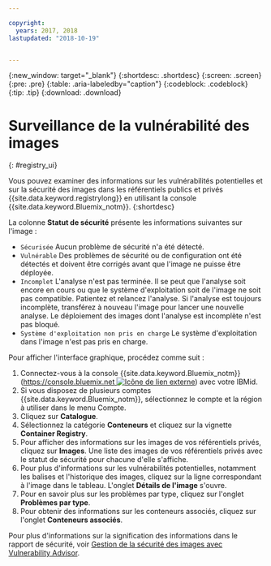 ```yaml
---

copyright:
  years: 2017, 2018
lastupdated: "2018-10-19"


---
```


{:new_window: target="_blank"}
{:shortdesc: .shortdesc}
{:screen: .screen}
{:pre: .pre}
{:table: .aria-labeledby="caption"}
{:codeblock: .codeblock}
{:tip: .tip}
{:download: .download}

# Surveillance de la vulnérabilité des images
{: #registry_ui}

Vous pouvez examiner des informations sur les vulnérabilités potentielles et sur la sécurité des images dans les référentiels publics et privés {{site.data.keyword.registrylong}} en utilisant la console {{site.data.keyword.Bluemix_notm}}.
{:shortdesc}

La colonne **Statut de sécurité** présente les informations suivantes sur l'image :
- `Sécurisée` Aucun problème de sécurité n'a été détecté.
- `Vulnérable` Des problèmes de sécurité ou de configuration ont été détectés et doivent être corrigés avant que l'image ne puisse être déployée.
- `Incomplet` L'analyse n'est pas terminée. Il se peut que l'analyse soit encore en cours ou que le système d'exploitation soit de l'image ne soit pas compatible. Patientez et relancez l'analyse. Si l'analyse est toujours incomplète, transférez à nouveau l'image pour lancer une nouvelle analyse. Le déploiement
des images dont l'analyse est incomplète n'est pas bloqué.
- `Système d'exploitation non pris en charge` Le système d'exploitation dans l'image n'est pas pris en charge.

Pour afficher l'interface graphique, procédez comme suit :

1. Connectez-vous à la console {{site.data.keyword.Bluemix_notm}} ([https://console.bluemix.net ![Icône de lien externe](../../icons/launch-glyph.svg "Icône de lien externe")](https://console.bluemix.net)) avec votre IBMid.
2. Si vous disposez de plusieurs comptes {{site.data.keyword.Bluemix_notm}}, sélectionnez le compte et la région à utiliser dans le menu Compte.
3. Cliquez sur **Catalogue**.
4. Sélectionnez la catégorie **Conteneurs** et cliquez sur la vignette **Container Registry**.
5. Pour afficher des informations sur les images de vos référentiels privés, cliquez sur **Images**. Une liste des images de vos référentiels privés avec le statut de sécurité pour chacune d'elle s'affiche.
6. Pour plus d'informations sur les vulnérabilités potentielles, notamment les balises et l'historique des images, cliquez sur la ligne correspondant à l'image dans le tableau. L'onglet **Détails de l'image** s'ouvre.
7. Pour en savoir plus sur les problèmes par type, cliquez sur l'onglet **Problèmes par type**.
8. Pour obtenir des informations sur les conteneurs associés, cliquez sur l'onglet **Conteneurs associés**.

Pour plus d'informations sur la signification des informations dans le rapport de sécurité, voir [Gestion de la sécurité des images avec Vulnerability Advisor](/docs/services/va/va_index.html).
